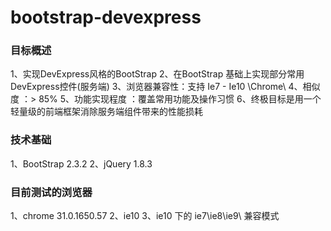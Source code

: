bootstrap-devexpress
====================

<h3>目标概述</h3>
 	1、实现DevExpress风格的BootStrap
	2、在BootStrap 基础上实现部分常用DevExpress控件(服务端)
	3、浏览器兼容性：支持 Ie7 - Ie10 \Chrome\
	4、相似度 ：> 85%
	5、功能实现程度 ：覆盖常用功能及操作习惯
	6、终极目标是用一个轻量级的前端框架消除服务端组件带来的性能损耗
<h3>技术基础</h3>
 	1、BootStrap 2.3.2
	2、jQuery 1.8.3
<h3>目前测试的浏览器</h3>
	1、chrome 31.0.1650.57
	2、ie10
	3、ie10 下的 ie7\ie8\ie9\ 兼容模式
